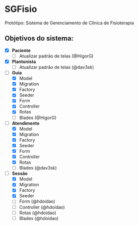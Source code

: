 # SGFisio
Protótipo: Sistema de Gerenciamento de Clínica de Fisioterapia

## Objetivos do sistema:
- [x] **Paciente**
    - [ ] Atualizar padrão de telas (@HigorG)

- [x] **Plantonista**
    - [ ] Atualizar padrão de telas (@dav3sk)

- [ ] **Guia**
    - [x] Model
    - [x] Migration
    - [x] Factory
    - [x] Seeder
    - [x] Form
    - [x] Controller
    - [x] Rotas
    - [ ] Blades        (@HigorG)

- [ ] **Atendimento**
    - [x] Model
    - [x] Migration
    - [x] Factory
    - [x] Seeder
    - [x] Form
    - [x] Controller
    - [x] Rotas
    - [ ] Blades        (@dav3sk)

- [ ] **Sessão**
    - [x] Model
    - [x] Migration
    - [x] Factory
    - [x] Seeder
    - [ ] Form          (@hdoidao)
    - [ ] Controller    (@hdoidao)
    - [ ] Rotas         (@hdoidao)
    - [ ] Blades        (@hdoidao)
